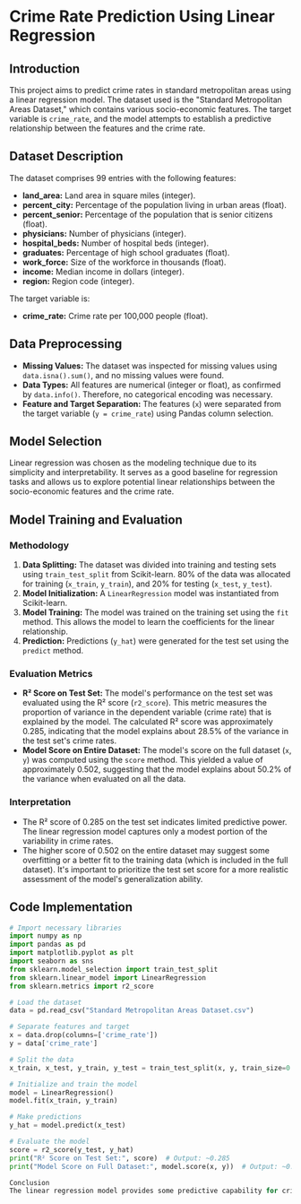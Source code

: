 
# Crime Rate Prediction Using Linear Regression

## Introduction

This project aims to predict crime rates in standard metropolitan areas using a linear regression model.  The dataset used is the "Standard Metropolitan Areas Dataset," which contains various socio-economic features.  The target variable is `crime_rate`, and the model attempts to establish a predictive relationship between the features and the crime rate.

## Dataset Description

The dataset comprises 99 entries with the following features:

*   **land_area:** Land area in square miles (integer).
*   **percent_city:** Percentage of the population living in urban areas (float).
*   **percent_senior:** Percentage of the population that is senior citizens (float).
*   **physicians:** Number of physicians (integer).
*   **hospital_beds:** Number of hospital beds (integer).
*   **graduates:** Percentage of high school graduates (float).
*   **work_force:** Size of the workforce in thousands (float).
*   **income:** Median income in dollars (integer).
*   **region:** Region code (integer).

The target variable is:

*   **crime_rate:** Crime rate per 100,000 people (float).
## Data Preprocessing

*   **Missing Values:** The dataset was inspected for missing values using `data.isna().sum()`, and no missing values were found.
*   **Data Types:** All features are numerical (integer or float), as confirmed by `data.info()`.  Therefore, no categorical encoding was necessary.
*   **Feature and Target Separation:** The features (`x`) were separated from the target variable (`y = crime_rate`) using Pandas column selection.

## Model Selection

Linear regression was chosen as the modeling technique due to its simplicity and interpretability.  It serves as a good baseline for regression tasks and allows us to explore potential linear relationships between the socio-economic features and the crime rate.

## Model Training and Evaluation

### Methodology

1.  **Data Splitting:** The dataset was divided into training and testing sets using `train_test_split` from Scikit-learn.  80% of the data was allocated for training (`x_train`, `y_train`), and 20% for testing (`x_test`, `y_test`).
2.  **Model Initialization:** A `LinearRegression` model was instantiated from Scikit-learn.
3.  **Model Training:** The model was trained on the training set using the `fit` method.  This allows the model to learn the coefficients for the linear relationship.
4.  **Prediction:** Predictions (`y_hat`) were generated for the test set using the `predict` method.

### Evaluation Metrics

*   **R² Score on Test Set:** The model's performance on the test set was evaluated using the R² score (`r2_score`).  This metric measures the proportion of variance in the dependent variable (crime rate) that is explained by the model.  The calculated R² score was approximately 0.285, indicating that the model explains about 28.5% of the variance in the test set's crime rates.
*   **Model Score on Entire Dataset:** The model's score on the full dataset (`x`, `y`) was computed using the `score` method.  This yielded a value of approximately 0.502, suggesting that the model explains about 50.2% of the variance when evaluated on all the data.

### Interpretation

*   The R² score of 0.285 on the test set indicates limited predictive power.  The linear regression model captures only a modest portion of the variability in crime rates.
*   The higher score of 0.502 on the entire dataset may suggest some overfitting or a better fit to the training data (which is included in the full dataset).  It's important to prioritize the test set score for a more realistic assessment of the model's generalization ability.

## Code Implementation

```python
# Import necessary libraries
import numpy as np
import pandas as pd
import matplotlib.pyplot as plt
import seaborn as sns
from sklearn.model_selection import train_test_split
from sklearn.linear_model import LinearRegression
from sklearn.metrics import r2_score

# Load the dataset
data = pd.read_csv("Standard Metropolitan Areas Dataset.csv")

# Separate features and target
x = data.drop(columns=['crime_rate'])
y = data['crime_rate']

# Split the data
x_train, x_test, y_train, y_test = train_test_split(x, y, train_size=0.80)

# Initialize and train the model
model = LinearRegression()
model.fit(x_train, y_train)

# Make predictions
y_hat = model.predict(x_test)

# Evaluate the model
score = r2_score(y_test, y_hat)
print("R² Score on Test Set:", score)  # Output: ~0.285
print("Model Score on Full Dataset:", model.score(x, y))  # Output: ~0.502

Conclusion
The linear regression model provides some predictive capability for crime rates based on the socio-economic features in the dataset. However, the R² score of 0.285 on the test set suggests that the model's performance is suboptimal, capturing less than a third of the variance in crime rates. The higher score of 0.502 on the entire dataset indicates moderate explanatory power but highlights potential limitations in generalizing to unseen data (overfitting). These results suggest that a simple linear model may not fully capture the complexities influencing crime rates. Further investigation with more complex models or feature engineering might be beneficial.

